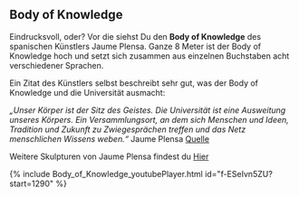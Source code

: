 ## Body of Knowledge

Eindrucksvoll, oder? Vor die siehst Du den __Body of Knowledge__ des spanischen Künstlers Jaume Plensa. 
Ganze 8 Meter ist der Body of Knowledge hoch und setzt sich zusammen aus einzelnen Buchstaben acht verschiedener Sprachen. 

Ein Zitat des Künstlers selbst beschreibt sehr gut, was der Body of Knowledge und die Universität ausmacht: 

_„Unser Körper ist der Sitz des Geistes. Die Universität ist eine Ausweitung unseres Körpers. 
Ein Versammlungsort, an dem sich Menschen und Ideen, Tradition und Zukunft zu Zwiegesprächen treffen und das Netz menschlichen Wissens weben.“_ 
Jaume Plensa [Quelle](https://www.kunst-im-oeffentlichen-raum-frankfurt.de/de/page28.html?id=433)

Weitere Skulpturen von Jaume Plensa findest du [Hier](https://jaumeplensa.com/works-and-projects/sculpture)

{% include Body_of_Knowledge_youtubePlayer.html id="f-ESeIvn5ZU?start=1290" %}
